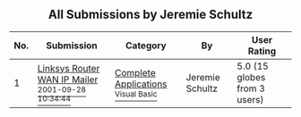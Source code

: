 ﻿<div align="center">

## All Submissions by Jeremie Schultz

</div>

No.  | Submission | Category | By   | User Rating
---- | ---------- | -------- | ---- | -----------
1 | [Linksys Router WAN IP Mailer<br /><sup>2001-09-28 10:34:44</sup>](https://github.com/Planet-Source-Code/jeremie-schultz-linksys-router-wan-ip-mailer__1-27618) | [Complete Applications<br /><sup>Visual Basic</sup>](../ByCategory/complete-applications__1-27.md) | Jeremie Schultz | 5.0 (15 globes from 3 users)
